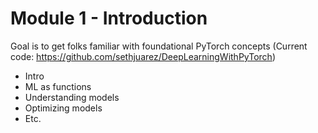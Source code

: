 # Module 1 - Introduction

Goal is to get folks familiar with foundational PyTorch concepts (Current code: https://github.com/sethjuarez/DeepLearningWithPyTorch)

- Intro
- ML as functions
- Understanding models
- Optimizing models
- Etc.
